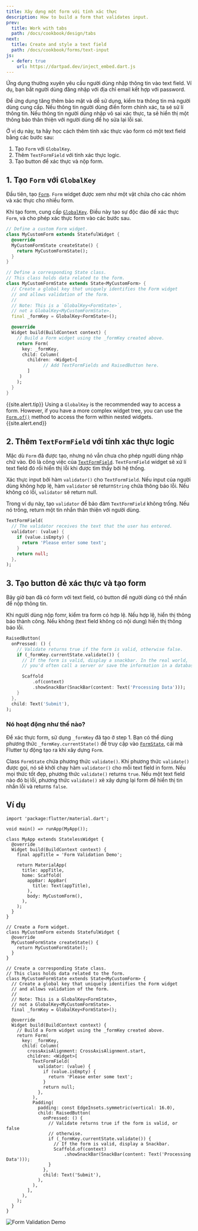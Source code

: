```yaml
---
title: Xây dựng một form với tính xác thực
description: How to build a form that validates input.
prev:
  title: Work with tabs
  path: /docs/cookbook/design/tabs
next:
  title: Create and style a text field
  path: /docs/cookbook/forms/text-input
js:
  - defer: true
    url: https://dartpad.dev/inject_embed.dart.js
---
```


Ứng dụng thường xuyên yêu cầu người dùng nhập thông tin vào text field.
Ví dụ, bạn bắt người dùng đăng nhập với địa chỉ email kết hợp với password.

Để ứng dụng tăng thêm bảo mật và dễ sử dụng, kiểm tra thông tin mà người dùng cung cấp. Nếu thông tin người dùng điền form chính xác, ta sé sử lí thông tin. Nếu thông tin người dùng nhập vô sai xác thực, ta sẽ hiển thị một thông báo thân thiện với người dùng để họ sửa lại lỗi sai.

Ở vị dụ này, ta hãy học cách thêm tính xác thực vào form có một text field bằng các bước sau:

  1. Tạo `Form` với `GlobalKey`.
  2. Thêm `TextFormField` với tính xác thực logic.
  3. Tạo button để xác thực và nộp form.

## 1. Tạo `Form` với `GlobalKey`

Đầu tiên, tạo [`Form`][].
`Form` widget được xem như một vật chứa cho các nhóm và xác thực cho nhiều form.

Khi tạo form, cung cấp [`GlobalKey`][].
Điều này tạo sự độc đáo để xác thực `Form`, và cho phép xác thực form vào các bước sau.

<!-- skip -->
```dart
// Define a custom Form widget.
class MyCustomForm extends StatefulWidget {
  @override
  MyCustomFormState createState() {
    return MyCustomFormState();
  }
}

// Define a corresponding State class.
// This class holds data related to the form.
class MyCustomFormState extends State<MyCustomForm> {
  // Create a global key that uniquely identifies the Form widget
  // and allows validation of the form.
  //
  // Note: This is a `GlobalKey<FormState>`,
  // not a GlobalKey<MyCustomFormState>.
  final _formKey = GlobalKey<FormState>();

  @override
  Widget build(BuildContext context) {
    // Build a Form widget using the _formKey created above.
    return Form(
      key: _formKey,
      child: Column(
        children: <Widget>[
              // Add TextFormFields and RaisedButton here.
        ]
     )
    );
  }
}
```

{{site.alert.tip}}
  Using a `GlobalKey` is the recommended way to access a form.
  However, if you have a more complex widget tree,
  you can use the [`Form.of()`][] method to
  access the form within nested widgets.
{{site.alert.end}}

## 2. Thêm `TextFormField` với tính xác thực logic

Mặc dù `Form` đã được tạo, nhưng nó vẫn chưa cho phép người dùng nhập chữ vào.
Đó là công việc của [`TextFormField`][].
`TextFormField` widget sẽ xử lí text field đó rồi hiển thị lỗi khi được tìm thấy bởi hệ thống.

Xác thực input bởi hàm `validator()`  cho
`TextFormField`. Nếu input của người dùng không hợp lệ,
hàm `validator`  sẽ return`String` chứa thông báo lỗi.
Nếu không có lỗi, `validator` sẽ return null.

Trong ví dụ này, tạo `validator` để  bảo đảm
`TextFormField` không trống. Nếu nó trống,
return một tin nhắn thân thiện với người dùng.

<!-- skip -->
```dart
TextFormField(
  // The validator receives the text that the user has entered.
  validator: (value) {
    if (value.isEmpty) {
      return 'Please enter some text';
    }
    return null;
  },
);
```

## 3. Tạo button đẻ xác thực và tạo form

Bây giờ bạn đã có form với text field,
có button để người dùng có thể nhấn để nộp thông tin.

Khi người dùng nộp fomr, kiểm tra form có hợp lệ.
Nếu hợp lệ, hiển thị thông báo thành công.
Nếu không (text field không có nội dung) hiển thị thông báo lỗi.

<!-- skip -->
```dart
RaisedButton(
  onPressed: () {
    // Validate returns true if the form is valid, otherwise false.
    if (_formKey.currentState.validate()) {
      // If the form is valid, display a snackbar. In the real world,
      // you'd often call a server or save the information in a database.

      Scaffold
          .of(context)
          .showSnackBar(SnackBar(content: Text('Processing Data')));
    }
  },
  child: Text('Submit'),
);
```

### Nó hoạt động như thế nào?

Để xác thực form, sử dụng `_formKey` đã tạo ở
step 1. Bạn có thể dùng phương thức `_formKey.currentState()`
để truy cập vào [`FormState`][],
cái mà Flutter tự động tạo ra khi xây dựng `Form`.

Class `FormState` chứa phương thức `validate()`.
Khi phương thức `validate()` được gọi, nó sẽ khởi chạy hàm `validator()`
cho mỗi text field in form.
Nếu mọi thức tốt đẹp, phương thức `validate()` returns `true`.
Nếu một text field nào đó bị lỗi, phương thức `validate()`
xẽ xây dựng lại form để  hiển thị tin nhắn lỗi và returns `false`.

## Ví dụ

```run-dartpad:theme-light:mode-flutter:run-true:width-100%:height-600px:split-60:ga_id-interactive_example
import 'package:flutter/material.dart';

void main() => runApp(MyApp());

class MyApp extends StatelessWidget {
  @override
  Widget build(BuildContext context) {
    final appTitle = 'Form Validation Demo';

    return MaterialApp(
      title: appTitle,
      home: Scaffold(
        appBar: AppBar(
          title: Text(appTitle),
        ),
        body: MyCustomForm(),
      ),
    );
  }
}

// Create a Form widget.
class MyCustomForm extends StatefulWidget {
  @override
  MyCustomFormState createState() {
    return MyCustomFormState();
  }
}

// Create a corresponding State class.
// This class holds data related to the form.
class MyCustomFormState extends State<MyCustomForm> {
  // Create a global key that uniquely identifies the Form widget
  // and allows validation of the form.
  //
  // Note: This is a GlobalKey<FormState>,
  // not a GlobalKey<MyCustomFormState>.
  final _formKey = GlobalKey<FormState>();

  @override
  Widget build(BuildContext context) {
    // Build a Form widget using the _formKey created above.
    return Form(
      key: _formKey,
      child: Column(
        crossAxisAlignment: CrossAxisAlignment.start,
        children: <Widget>[
          TextFormField(
            validator: (value) {
              if (value.isEmpty) {
                return 'Please enter some text';
              }
              return null;
            },
          ),
          Padding(
            padding: const EdgeInsets.symmetric(vertical: 16.0),
            child: RaisedButton(
              onPressed: () {
                // Validate returns true if the form is valid, or false
                // otherwise.
                if (_formKey.currentState.validate()) {
                  // If the form is valid, display a Snackbar.
                  Scaffold.of(context)
                      .showSnackBar(SnackBar(content: Text('Processing Data')));
                }
              },
              child: Text('Submit'),
            ),
          ),
        ],
      ),
    );
  }
}
```

<noscript>
  <img src="/images/cookbook/form-validation.gif" alt="Form Validation Demo" class="site-mobile-screenshot" />
</noscript>


[`Form`]: {{site.api}}/flutter/widgets/Form-class.html
[`Form.of()`]: {{site.api}}/flutter/widgets/Form/of.html
[`FormState`]: {{site.api}}/flutter/widgets/FormState-class.html
[`GlobalKey`]: {{site.api}}/flutter/widgets/GlobalKey-class.html
[`TextFormField`]: {{site.api}}/flutter/material/TextFormField-class.html
